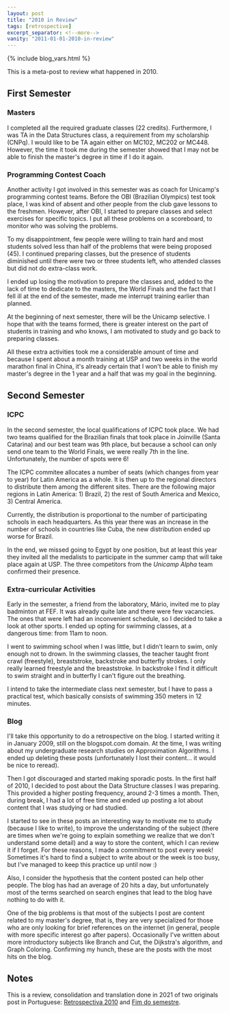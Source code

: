 ```yaml
---
layout: post
title: "2010 in Review"
tags: [retrospective]
excerpt_separator: <!--more-->
vanity: "2011-01-01-2010-in-review"
---
```


{% include blog_vars.html %}

This is a meta-post to review what happened in 2010.

<!--more-->

## First Semester

### Masters

I completed all the required graduate classes (22 credits). Furthermore, I was TA in the Data Structures class, a requirement from my scholarship (CNPq). I would like to be TA again either on MC102, MC202 or MC448. However, the time it took me during the semester showed that I may not be able to finish the master's degree in time if I do it again.

### Programming Contest Coach

Another activity I got involved in this semester was as coach for Unicamp's programming contest teams. Before the OBI (Brazilian Olympics) test took place, I was kind of absent and other people from the club gave lessons to the freshmen. However, after OBI, I started to prepare classes and select exercises for specific topics. I put all these problems on a scoreboard, to monitor who was solving the problems.

To my disappointment, few people were willing to train hard and most students solved less than half of the problems that were being proposed (45). I continued preparing classes, but the presence of students diminished until there were two or three students left, who attended classes but did not do extra-class work.

I ended up losing the motivation to prepare the classes and, added to the lack of time to dedicate to the masters, the World Finals and the fact that I fell ill at the end of the semester, made me interrupt training earlier than planned.

At the beginning of next semester, there will be the Unicamp selective. I hope that with the teams formed, there is greater interest on the part of students in training and who knows, I am motivated to study and go back to preparing classes.

All these extra activities took me a considerable amount of time and because I spent about a month training at USP and two weeks in the world marathon final in China, it's already certain that I won't be able to finish my master's degree in the 1 year and a half that was my goal in the beginning.

## Second Semester

### ICPC

In the second semester, the local qualifications of ICPC took place. We had two teams qualified for the Brazilian finals that took place in Joinville (Santa Catarina) and our best team was 9th place, but because a school can only send one team to the World Finals, we were really 7th in the line. Unfortunately, the number of spots were 6!

The ICPC commitee allocates a number of seats (which changes from year to year) for Latin America as a whole. It is then up to the regional directors to distribute them among the different sites. There are the following major regions in Latin America: 1) Brazil, 2) the rest of South America and Mexico, 3) Central America.

Currently, the distribution is proportional to the number of participating schools in each headquarters. As this year there was an increase in the number of schools in countries like Cuba, the new distribution ended up worse for Brazil.

In the end, we missed going to Egypt by one position, but at least this year they invited all the medalists to participate in the summer camp that will take place again at USP. The three competitors from the *Unicamp Alpha* team confirmed their presence.

### Extra-curricular Activities

Early in the semester, a friend from the laboratory, Mário, invited me to play badminton at FEF. It was already quite late and there were few vacancies. The ones that were left had an inconvenient schedule, so I decided to take a look at other sports. I ended up opting for swimming classes, at a dangerous time: from 11am to noon.

I went to swimming school when I was little, but I didn't learn to swim, only enough not to drown. In the swimming classes, the teacher taught front crawl (freestyle), breaststroke, backstroke and butterfly strokes. I only really learned freestyle and the breaststroke. In backstroke I find it difficult to swim straight and in butterfly I can't figure out the breathing.

I intend to take the intermediate class next semester, but I have to pass a practical test, which basically consists of swimming 350 meters in 12 minutes.

### Blog

I'll take this opportunity to do a retrospective on the blog. I started writing it in January 2009, still on the blogspot.com domain. At the time, I was writing about my undergraduate research studies on Approximation Algorithms. I ended up deleting these posts (unfortunately I lost their content... it would be nice to reread).

Then I got discouraged and started making sporadic posts. In the first half of 2010, I decided to post about the Data Structure classes I was preparing. This provided a higher posting frequency, around 2-3 times a month. Then, during break, I had a lot of free time and ended up posting a lot about content that I was studying or had studied.

I started to see in these posts an interesting way to motivate me to study (because I like to write), to improve the understanding of the subject (there are times when we're going to explain something we realize that we don't understand some detail) and a way to store the content, which I can review it if I forget. For these reasons, I made a commitment to post every week! Sometimes it's hard to find a subject to write about or the week is too busy, but I've managed to keep this practice up until now :)

Also, I consider the hypothesis that the content posted can help other people. The blog has had an average of 20 hits a day, but unfortunately most of the terms searched on search engines that lead to the blog have nothing to do with it.

One of the big problems is that most of the subjects I post are content related to my master's degree, that is, they are very specialized for those who are only looking for brief references on the internet (in general, people with more specific interest go after papers). Occasionally I've written about more introductory subjects like Branch and Cut, the Dijkstra's algorithm, and Graph Coloring. Confirming my hunch, these are the posts with the most hits on the blog.

## Notes

This is a review, consolidation and translation done in 2021 of two originals post in Portuguese: [Retrospectiva 2010](https://kuniga.wordpress.com/2010/12/31/retrospectiva-2010/) and [Fim do semestre](https://kuniga.wordpress.com/2010/07/17/fim-do-semestre/).

